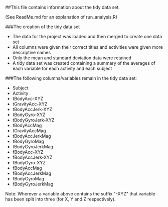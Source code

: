 ##This file contains information about the tidy data set.

(See ReadMe.md for an explanation of run_analysis.R)

###The creation of the tidy data set

* The data for the project was loaded and then merged to create one data set
* All columns were given their correct titles and activities were given more descriptive names
* Only the mean and standard deviation data were retained
* A tidy data set was created containing a summary of the averages of each variable for each activity and each subject

###The following columns/variables remain in the tidy data set:

* Subject
* Activity
* tBodyAcc-XYZ
* tGravityAcc-XYZ
* tBodyAccJerk-XYZ
* tBodyGyro-XYZ
* tBodyGyroJerk-XYZ
* tBodyAccMag
* tGravityAccMag
* tBodyAccJerkMag
* tBodyGyroMag
* tBodyGyroJerkMag
* fBodyAcc-XYZ
* fBodyAccJerk-XYZ
* fBodyGyro-XYZ
* fBodyAccMag
* fBodyAccJerkMag
* fBodyGyroMag
* fBodyGyroJerkMag

Note: Wherever a variable above contains the suffix "-XYZ" that variable has been split into three (for X, Y and Z respectively).
